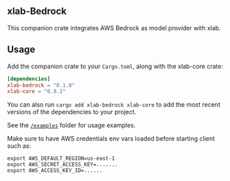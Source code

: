 ## xlab-Bedrock
This companion crate integrates AWS Bedrock as model provider with xlab.

## Usage

Add the companion crate to your `Cargo.toml`, along with the xlab-core crate:

```toml
[dependencies]
xlab-bedrock = "0.1.0"
xlab-core = "0.9.1"
```

You can also run `cargo add xlab-bedrock xlab-core` to add the most recent versions of the dependencies to your project.

See the [`/examples`](./examples) folder for usage examples.

Make sure to have AWS credentials env vars loaded before starting client such as:
```shell
export AWS_DEFAULT_REGION=us-east-1
export AWS_SECRET_ACCESS_KEY=.......
export AWS_ACCESS_KEY_ID=......
```
